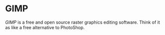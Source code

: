 # GIMP

_GIMP_ is a free and open source raster graphics editing software. Think of it as like a free alternative to PhotoShop.
